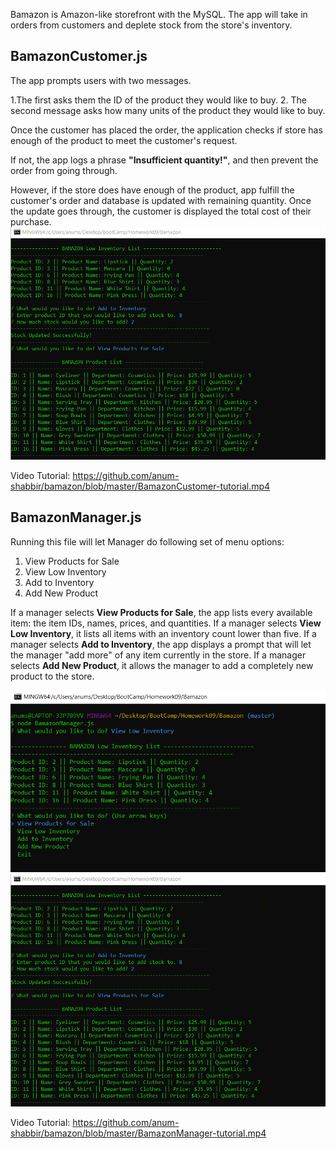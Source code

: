 
Bamazon is Amazon-like storefront with the MySQL. The app will take in orders from customers and deplete stock from the store's inventory. 

## BamazonCustomer.js
The app prompts users with two messages.


1.The first asks them the ID of the product they would like to buy.
2. The second message asks how many units of the product they would like to buy.


Once the customer has placed the order, the application checks if store has enough of the product to meet the customer's request.

If not, the app logs a phrase  **"Insufficient quantity!"**, and then prevent the order from going through.

However, if the store does have enough of the product, app fulfill the customer's order and database is updated with remaining quantity.
Once the update goes through, the customer is displayed the total cost of their purchase.
![Screenshot](https://raw.githubusercontent.com/anum-shabbir/bamazon/master/BamazonManager-addInv.PNG)

Video Tutorial: 
https://github.com/anum-shabbir/bamazon/blob/master/BamazonCustomer-tutorial.mp4

## BamazonManager.js

Running this file will let Manager do following set of menu options:
1. View Products for Sale
2. View Low Inventory
3. Add to Inventory
4. Add New Product

If a manager selects **View Products for Sale**, the app lists every available item: the item IDs, names, prices, and quantities.
If a manager selects **View Low Inventory**, it lists all items with an inventory count lower than five.
If a manager selects **Add to Inventory**, the app displays a prompt that will let the manager "add more" of any item currently in the store.
If a manager selects **Add New Product**, it allows the manager to add a completely new product to the store.

![Screenshot](https://github.com/anum-shabbir/bamazon/blob/master/BamazonManager-lowInv.PNG)
![Screenshot](https://github.com/anum-shabbir/bamazon/blob/master/BamazonManager-addInv.PNG)

Video Tutorial: 
https://github.com/anum-shabbir/bamazon/blob/master/BamazonManager-tutorial.mp4
